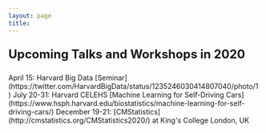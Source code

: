 ```yaml
---
layout: page
title: 
---
```




<p style="font-size:18pt;"><b>Upcoming Talks and Workshops in 2020</b></p> 
April 15: Harvard Big Data [Seminar](https://twitter.com/HarvardBigData/status/1235246030414807040/photo/1)
July 20-31: Harvard CELEHS [Machine Learning for Self-Driving Cars](https://www.hsph.harvard.edu/biostatistics/machine-learning-for-self-driving-cars/)
December 19-21: [CMStatistics](http://cmstatistics.org/CMStatistics2020/) at King's College London, UK


